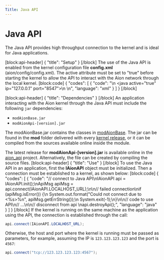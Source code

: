 ```yaml
---
Title: Java API
---
```


# Java API

The Java API provides high throughput connection to the kernel and is ideal for Java applications.

[block:api-header]
{
  "title": "Setup"
}
[/block]
The use of the Java API is enabled from the kernel configuration file **config.xml** (aion/config/config.xml). The active attribute must be set to "true" before starting the kernel to allow the API to interact with the Aion network through the local kernel.
[block:code]
{
  "codes": [
    {
      "code": "<api>\n  <java active=\"true\" ip=\"127.0.0.1\" port=\"8547\"></java>\n  <!-- other API settings -->\n</api>",
      "language": "xml"
    }
  ]
}
[/block]

[block:api-header]
{
  "title": "Dependencies"
}
[/block]
An application interacting with the Aion kernel through the Java API must include the following `jar` dependencies:

- `modAionBase.jar`
- `modAionApi-[version].jar`

The modAionBase.jar contains the classes in [modAionBase](https://github.com/aionnetwork/aion/tree/master/modAionBase). The jar can be found in the **mod** folder delivered with every [kernel release](https://github.com/aionnetwork/aion/releases), or it can be compiled from the sources available online inside the module.

The latest release for **modAionApi-[version].jar** is available online in the [aion_api](https://github.com/aionnetwork/aion_api/releases) project. Alternatively, the file can be created by compiling the source files.
[block:api-header]
{
  "title": "Use"
}
[/block]
To use the Java API in an application, first the **IAionAPI** object must be initialized. Then a connection must be established to a kernel, as shown below:
[block:code]
{
  "codes": [
    {
      "code": "// connect to Java API\nIAionAPI api = IAionAPI.init();\nApiMsg apiMsg = api.connect(IAionAPI.LOCALHOST_URL);\n\n// failed connection\nif (apiMsg.isError()) {\n    System.out.format(\"Could not connect due to <%s>%n\", apiMsg.getErrString());\n    System.exit(-1);\n}\n\n// code to use API\n// ...\n\n// disconnect from api  \napi.destroyApi();",
      "language": "java"
    }
  ]
}
[/block]
If the kernel is running on the same machine as the application using the API, the connection is established through the call:
```java
api.connect(IAionAPI.LOCALHOST_URL);
```
Otherwise, the host and port where the kernel is running must be passed as parameters, for example, assuming the IP is `123.123.123.123` and the port is `4567`:
```java
api.connect("tcp://123.123.123.123:4567");
```